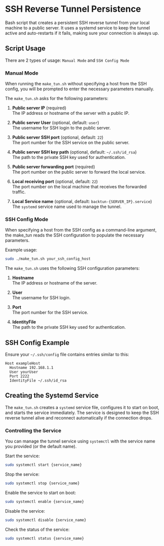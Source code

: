 # SSH Reverse Tunnel Persistence

Bash script that creates a persistent SSH reverse tunnel from your local machine to a public server. It uses a systemd service to keep the tunnel active and auto-restarts if it fails, making sure your connection is always up.

## Script Usage

There are 2 types of usage: `Manual Mode` and `SSH Config Mode`

### Manual Mode

When running the `make_tun.sh` without specifying a host from the SSH config, you will be prompted to enter the necessary parameters manually.

The `make_tun.sh` asks for the following parameters:

1. **Public server IP** (required)  
   The IP address or hostname of the server with a public IP.

2. **Public server User** (optional, default: `user`)  
   The username for SSH login to the public server.

3. **Public server SSH port** (optional, default: `22`)  
   The port number for the SSH service on the public server.

4. **Public server SSH key path** (optional, default: `~/.ssh/id_rsa`)  
   The path to the private SSH key used for authentication.

5. **Public server forwarding port** (required)  
   The port number on the public server to forward the local service.

6. **Local receiving port** (optional, default: `22`)  
   The port number on the local machine that receives the forwarded traffic.

7. **Local Service name** (optional, default: `backtun-{SERVER_IP}.service`)  
   The `systemd` service name used to manage the tunnel.

### SSH Config Mode

When specifying a host from the SSH config as a command-line argument, the make_tun reads the SSH configuration to populate the necessary parameters.

Example usage:
```bash
sudo ./make_tun.sh your_ssh_config_host
```

The `make_tun.sh` uses the following SSH configuration parameters:

1. **Hostname**  
   The IP address or hostname of the server.

2. **User**  
   The username for SSH login.

3. **Port**  
   The port number for the SSH service.

4. **IdentityFile**  
   The path to the private SSH key used for authentication.

## SSH Config Example

Ensure your `~/.ssh/config` file contains entries similar to this:
```
Host exampleHost
  Hostname 192.168.1.1
  User yourUser
  Port 2222
  IdentityFile ~/.ssh/id_rsa
```

## Creating the Systemd Service

The `make_tun.sh` creates a `systemd` service file, configures it to start on boot, and starts the service immediately. The service is designed to keep the SSH reverse tunnel alive and reconnect automatically if the connection drops.

### Controlling the Service

You can manage the tunnel service using `systemctl` with the service name you provided (or the default name).

Start the service:
```bash
sudo systemctl start {service_name}
```

Stop the service:
```bash
sudo systemctl stop {service_name}
```

Enable the service to start on boot:
```bash
sudo systemctl enable {service_name}
```

Disable the service:
```bash
sudo systemctl disable {service_name}
```

Check the status of the service:
```bash
sudo systemctl status {service_name}
```
